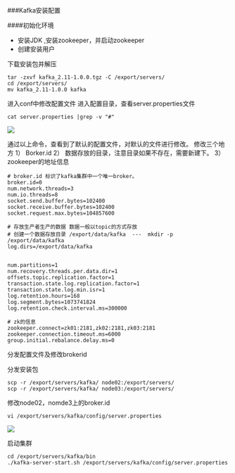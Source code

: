 ###Kafka安装配置

####初始化环境

* 安装JDK ,安装zookeeper，并启动zookeeper
* 创建安装用户


下载安装包并解压

```
tar -zxvf kafka_2.11-1.0.0.tgz -C /export/servers/cd /export/servers/mv kafka_2.11-1.0.0 kafka
```

进入conf中修改配置文件
进入配置目录，查看server.properties文件

```cat server.properties |grep -v "#"
```

![](http://p2ehgqigv.bkt.clouddn.com/18-3-8/62630198.jpg)

通过以上命令，查看到了默认的配置文件，对默认的文件进行修改。修改三个地方1）	Borker.id2）	数据存放的目录，注意目录如果不存在，需要新建下。3）	zookeeper的地址信息```
# broker.id 标识了kafka集群中一个唯一broker。broker.id=0num.network.threads=3num.io.threads=8socket.send.buffer.bytes=102400socket.receive.buffer.bytes=102400socket.request.max.bytes=104857600# 存放生产者生产的数据 数据一般以topic的方式存放# 创建一个数据存放目录 /export/data/kafka  ---  mkdir -p /export/data/kafkalog.dirs=/export/data/kafkanum.partitions=1num.recovery.threads.per.data.dir=1offsets.topic.replication.factor=1transaction.state.log.replication.factor=1transaction.state.log.min.isr=1log.retention.hours=168log.segment.bytes=1073741824log.retention.check.interval.ms=300000# zk的信息zookeeper.connect=zk01:2181,zk02:2181,zk03:2181zookeeper.connection.timeout.ms=6000group.initial.rebalance.delay.ms=0

```

分发配置文件及修改brokerid

分发安装包

```
scp -r /export/servers/kafka/ node02:/export/servers/scp -r /export/servers/kafka/ node03:/export/servers/
```

修改node02，nomde3上的broker.id```
vi /export/servers/kafka/config/server.properties
```
![](http://p2ehgqigv.bkt.clouddn.com/18-3-8/57585359.jpg)


启动集群

```
cd /export/servers/kafka/bin./kafka-server-start.sh /export/servers/kafka/config/server.properties
```